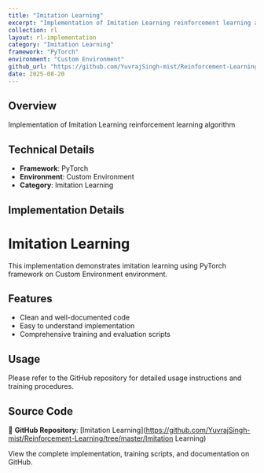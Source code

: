 ```yaml
---
title: "Imitation Learning"
excerpt: "Implementation of Imitation Learning reinforcement learning algorithm"
collection: rl
layout: rl-implementation
category: "Imitation Learning"
framework: "PyTorch"
environment: "Custom Environment"
github_url: "https://github.com/YuvrajSingh-mist/Reinforcement-Learning/tree/master/Imitation Learning"
date: 2025-08-20
---
```


## Overview
Implementation of Imitation Learning reinforcement learning algorithm

## Technical Details
- **Framework**: PyTorch
- **Environment**: Custom Environment
- **Category**: Imitation Learning

## Implementation Details


# Imitation Learning

This implementation demonstrates imitation learning using PyTorch framework on Custom Environment environment.

## Features
- Clean and well-documented code
- Easy to understand implementation
- Comprehensive training and evaluation scripts

## Usage
Please refer to the GitHub repository for detailed usage instructions and training procedures.


## Source Code
📁 **GitHub Repository**: [Imitation Learning](https://github.com/YuvrajSingh-mist/Reinforcement-Learning/tree/master/Imitation Learning)

View the complete implementation, training scripts, and documentation on GitHub.
